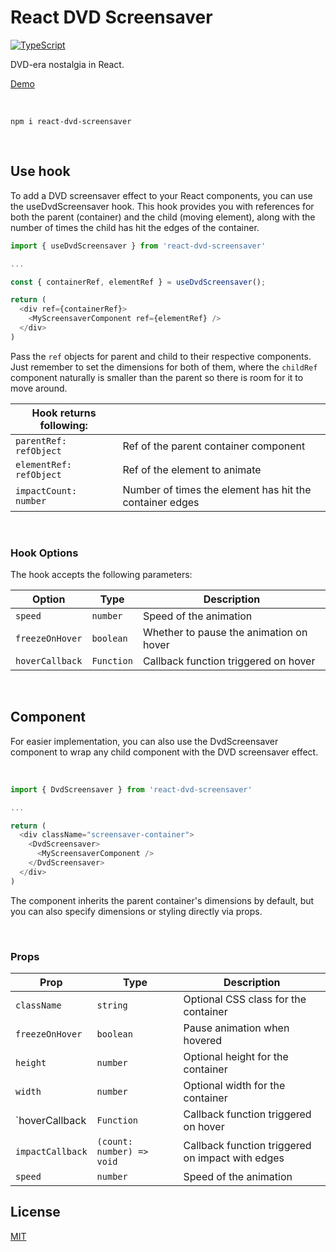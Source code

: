# React DVD Screensaver

[![TypeScript](https://badges.frapsoft.com/typescript/code/typescript.svg?v=101)](https://github.com/ellerbrock/typescript-badges/)

DVD-era nostalgia in React.

[Demo](https://codesandbox.io/s/react-dvd-screensaver-demo-mp563)

<br>

```
npm i react-dvd-screensaver
```

<br>

## Use hook

To add a DVD screensaver effect to your React components, you can use the useDvdScreensaver hook. This hook provides you with references for both the parent (container) and the child (moving element), along with the number of times the child has hit the edges of the container.
<br>

```typescript
import { useDvdScreensaver } from 'react-dvd-screensaver'

...

const { containerRef, elementRef } = useDvdScreensaver();

return (
  <div ref={containerRef}>
    <MyScreensaverComponent ref={elementRef} />
  </div>
)

```

Pass the `ref` objects for parent and child to their respective components. Just remember to set the dimensions for both of them, where the `childRef` component naturally is smaller than the parent so there is room for it to move around.

| Hook returns following:||
| ------------- | ------------- |
|`parentRef: refObject`| Ref of the parent container component|
|`elementRef: refObject`| Ref of the element to animate|
|`impactCount: number`| Number of times the element has hit the container edges|

<br>

### Hook Options

The hook accepts the following parameters:

| Option | Type | Description |
| ------------- | -------|-----|
|`speed`| `number` | Speed of the animation |
|`freezeOnHover`| `boolean` | Whether to pause the animation on hover |
|`hoverCallback`| `Function` | Callback function triggered on hover |

<br>

## Component

For easier implementation, you can also use the DvdScreensaver component to wrap any child component with the DVD screensaver effect.

<br>

```typescript
import { DvdScreensaver } from 'react-dvd-screensaver'

...

return (
  <div className="screensaver-container">
    <DvdScreensaver>
      <MyScreensaverComponent />
    </DvdScreensaver>
  </div>
)
```

The component inherits the parent container's dimensions by default, but you can also specify dimensions or styling directly via props.

<br>

### Props

| Prop         | Type | Description |
| ------------- | ------| -----|
|`className`| `string` | Optional CSS class for the container |
|`freezeOnHover`| `boolean` | Pause animation when hovered |
|`height`| `number` | Optional height for the container |
|`width`| `number` | Optional width for the container |
|`hoverCallback|`Function` | Callback function triggered on hover |
|`impactCallback`|`(count: number) => void`|Callback function triggered on impact with edges |
|`speed`|`number`| Speed of the animation |

## License

[MIT](LICENSE)
